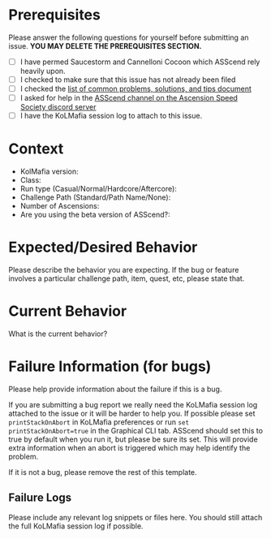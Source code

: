 # Prerequisites

Please answer the following questions for yourself before submitting an issue. **YOU MAY DELETE THE PREREQUISITES SECTION.**

- [ ] I have permed Saucestorm and Cannelloni Cocoon which ASScend rely heavily upon.
- [ ] I checked to make sure that this issue has not already been filed
- [ ] I checked the [list of common problems, solutions, and tips document](https://docs.google.com/document/d/1AfyKDHSDl-fogGSeNXTwbC6A06BG-gTkXUAdUta9_Ns)
- [ ] I asked for help in the [ASScend channel on the Ascension Speed Society discord server](https://discord.gg/96xZxv3)
- [ ] I have the KoLMafia session log to attach to this issue.

# Context

* KolMafia version:
* Class:
* Run type (Casual/Normal/Hardcore/Aftercore):
* Challenge Path (Standard/Path Name/None):
* Number of Ascensions:
* Are you using the beta version of ASScend?:

# Expected/Desired Behavior

Please describe the behavior you are expecting. If the bug or feature involves a particular challenge path, item, quest, etc, please state that.

# Current Behavior

What is the current behavior?

# Failure Information (for bugs)

Please help provide information about the failure if this is a bug.

If you are submitting a bug report we really need the KoLMafia session log attached to the issue or it will be harder to help you. If possible please set `printStackOnAbort` in KoLMafia preferences or run `set printStackOnAbort=true` in the Graphical CLI tab. ASScend should set this to true by default when you run it, but please be sure its set. This will provide extra information when an abort is triggered which may help identify the problem.

If it is not a bug, please remove the rest of this template.

## Failure Logs

Please include any relevant log snippets or files here. You should still attach the full KoLMafia session log if possible.
